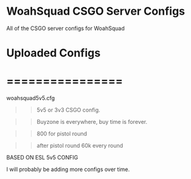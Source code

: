 # WoahSquad CSGO Server Configs
All of the CSGO server configs for WoahSquad

# Uploaded Configs
# ================
woahsquad5v5.cfg
>> 5v5 or 3v3 CSGO config.

>> Buyzone is everywhere, buy time is forever. 

>> 800 for pistol round

>> after pistol round 60k every round

BASED ON ESL 5v5 CONFIG


I will probably be adding more configs over time. 
